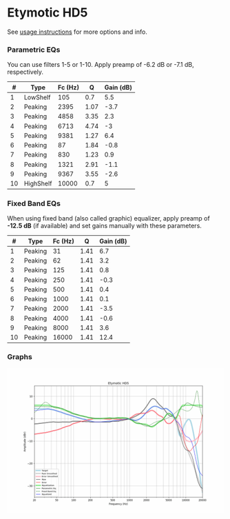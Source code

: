 # Etymotic HD5
See [usage instructions](https://github.com/jaakkopasanen/AutoEq#usage) for more options and info.

### Parametric EQs
You can use filters 1-5 or 1-10. Apply preamp of -6.2 dB or -7.1 dB, respectively.

|   # | Type      |   Fc (Hz) |    Q |   Gain (dB) |
|-----|-----------|-----------|------|-------------|
|   1 | LowShelf  |       105 | 0.7  |         5.5 |
|   2 | Peaking   |      2395 | 1.07 |        -3.7 |
|   3 | Peaking   |      4858 | 3.35 |         2.3 |
|   4 | Peaking   |      6713 | 4.74 |        -3   |
|   5 | Peaking   |      9381 | 1.27 |         6.4 |
|   6 | Peaking   |        87 | 1.84 |        -0.8 |
|   7 | Peaking   |       830 | 1.23 |         0.9 |
|   8 | Peaking   |      1321 | 2.91 |        -1.1 |
|   9 | Peaking   |      9367 | 3.55 |        -2.6 |
|  10 | HighShelf |     10000 | 0.7  |         5   |

### Fixed Band EQs
When using fixed band (also called graphic) equalizer, apply preamp of **-12.5 dB** (if available) and set gains manually with these parameters.

|   # | Type    |   Fc (Hz) |    Q |   Gain (dB) |
|-----|---------|-----------|------|-------------|
|   1 | Peaking |        31 | 1.41 |         6.7 |
|   2 | Peaking |        62 | 1.41 |         3.2 |
|   3 | Peaking |       125 | 1.41 |         0.8 |
|   4 | Peaking |       250 | 1.41 |        -0.3 |
|   5 | Peaking |       500 | 1.41 |         0.4 |
|   6 | Peaking |      1000 | 1.41 |         0.1 |
|   7 | Peaking |      2000 | 1.41 |        -3.5 |
|   8 | Peaking |      4000 | 1.41 |        -0.6 |
|   9 | Peaking |      8000 | 1.41 |         3.6 |
|  10 | Peaking |     16000 | 1.41 |        12.4 |

### Graphs
![](./Etymotic%20HD5.png)
